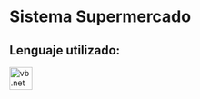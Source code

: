 # Sistema Supermercado

## Lenguaje utilizado:
<a href="https://docs.microsoft.com/en-us/dotnet/visual-basic/"> <img src="https://github.com/dotnet/docs/blob/cb475ed45f881e9462e34764480d3b0ebce85e91/docs/images/hub/vb.svg" alt="vb.net" width="40" height="40"/> </a>
